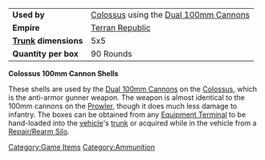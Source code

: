 |                                           |                                                                                                 |
| ----------------------------------------- | ----------------------------------------------------------------------------------------------- |
| **Used by**                               | [Colossus](/Colossus "wikilink") using the [Dual 100mm Cannons](/Dual_100mm_Cannons "wikilink") |
| **Empire**                                | [Terran Republic](/Terran_Republic "wikilink")                                                  |
| **[Trunk](/Trunk "wikilink") dimensions** | 5x5                                                                                             |
| **Quantity per box**                      | 90 Rounds                                                                                       |

**Colossus 100mm Cannon Shells**

These shells are used by the [Dual 100mm
Cannons](/Dual_100mm_Cannons "wikilink") on the
[Colossus](/Colossus "wikilink"), which is the anti-armor gunner weapon.
The weapon is almost identical to the 100mm cannons on the
[Prowler](/Prowler "wikilink"), though it does much less damage to
infantry. The boxes can be obtained from any [Equipment
Terminal](/Equipment_Terminal "wikilink") to be hand-loaded into the
[vehicle](/vehicle "wikilink")'s [trunk](/trunk "wikilink") or acquired
while in the vehicle from a [Repair/Rearm
Silo](/Repair/Rearm_Silo "wikilink").

[Category:Game Items](/Category:Game_Items "wikilink")
[Category:Ammunition](/Category:Ammunition "wikilink")
